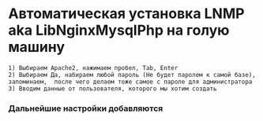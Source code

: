 
# Автоматическая установка LNMP  aka LibNginxMysqlPhp  на голую машину

	1) Выбираем Apache2, нажимаем пробел, Tab, Enter
	2) Выбираем Да, набираем любой пароль (Не будет паролем к самой базе), запоминаем,  после чего делаем тоже самое с пароле для администратора
	3) Вводим данные от пользователя, которого мы хотим создать
### Дальнейшие настройки добавляются
